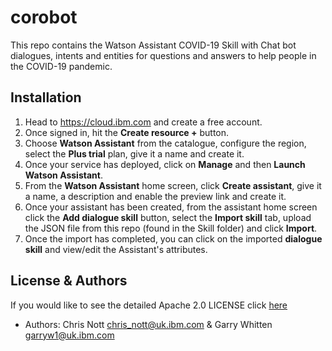 # corobot

This repo contains the Watson Assistant COVID-19 Skill with Chat bot dialogues, intents and entities for questions and answers to help people in the COVID-19 pandemic.

## Installation

1.  Head to https://cloud.ibm.com and create a free account.
2.  Once signed in, hit the **Create resource +** button.
3.  Choose **Watson Assistant** from the catalogue, configure the region, select the **Plus trial** plan, give it a name and create it.
4.  Once your service has deployed, click on **Manage** and then **Launch Watson Assistant**.
5.  From the **Watson Assistant** home screen, click **Create assistant**, give it a name, a description and enable the preview link and create it.
6.  Once your assistant has been created, from the assistant home screen click the **Add dialogue skill** button, select the **Import skill** tab, upload the JSON file from this repo (found in the Skill folder) and click **Import**.
7.  Once the import has completed, you can click on the imported **dialogue skill** and view/edit the Assistant's attributes.

## License & Authors
If you would like to see the detailed Apache 2.0 LICENSE click [here](https://github.com/IBM/corobot/blob/master/LICENSE)

- Authors: Chris Nott <chris_nott@uk.ibm.com> & Garry Whitten <garryw1@uk.ibm.com>
